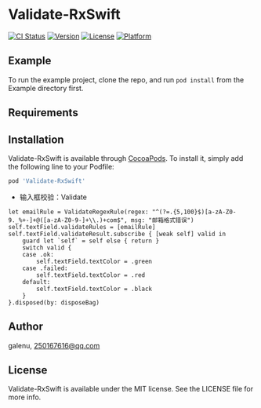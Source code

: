 # Validate-RxSwift

[![CI Status](https://img.shields.io/travis/galenu/Validate-RxSwift.svg?style=flat)](https://travis-ci.org/galenu/Validate-RxSwift)
[![Version](https://img.shields.io/cocoapods/v/Validate-RxSwift.svg?style=flat)](https://cocoapods.org/pods/Validate-RxSwift)
[![License](https://img.shields.io/cocoapods/l/Validate-RxSwift.svg?style=flat)](https://cocoapods.org/pods/Validate-RxSwift)
[![Platform](https://img.shields.io/cocoapods/p/Validate-RxSwift.svg?style=flat)](https://cocoapods.org/pods/Validate-RxSwift)

## Example

To run the example project, clone the repo, and run `pod install` from the Example directory first.

## Requirements

## Installation

Validate-RxSwift is available through [CocoaPods](https://cocoapods.org). To install
it, simply add the following line to your Podfile:

```ruby
pod 'Validate-RxSwift'
```

- 输入框校验：Validate
```
let emailRule = ValidateRegexRule(regex: "^(?=.{5,100}$)[a-zA-Z0-9._%+-]+@([a-zA-Z0-9-]+\\.)+com$", msg: "邮箱格式错误")
self.textField.validateRules = [emailRule]
self.textField.validateResult.subscribe { [weak self] valid in
    guard let `self` = self else { return }
    switch valid {
    case .ok:
        self.textField.textColor = .green
    case .failed:
        self.textField.textColor = .red
    default:
        self.textField.textColor = .black
    }
}.disposed(by: disposeBag)
```

## Author

galenu, 250167616@qq.com

## License

Validate-RxSwift is available under the MIT license. See the LICENSE file for more info.
